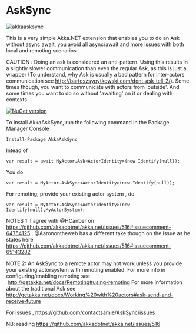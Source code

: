 # AskSync

![akkaasksync](https://cloud.githubusercontent.com/assets/2102748/24671142/8d40bca8-193e-11e7-800a-4073063b286d.png)

This is a very simple Akka.NET extension that enables you to do an Ask without async await, you avoid all async/await and more issues with both local and remoting scenarios


CAUTION :  Doing an ask is considered an anti-pattern. Using this results in a slightly slower communication than even the regular Ask, as this is just a wrapper (To understand, why Ask is usually a bad pattern for inter-actors communication see http://bartoszsypytkowski.com/dont-ask-tell-2/). Some times though, you want to communicate with actors from 'outside'. And some times you want to do so without 'awaiting' on it or dealing with contexts


[![NuGet version](https://img.shields.io/nuget/v/AkkaAskSync.svg?style=flat-square)](https://www.nuget.org/packages/AkkaAskSync)




To install AkkaAskSync, run the following command in the Package Manager Console

    Install-Package AkkaAskSync

Intead of

    var result = await MyActor.Ask<ActorIdentity>(new Identify(null));

You do 

    var result = MyActor.AskSync<ActorIdentity>(new Identify(null));

For remoting, provide your existing actor system , do 

    var result = MyActor.AskSync<ActorIdentity>(new Identify(null),MyActorSystem);

NOTES 1: I agree with @HCanber on https://github.com/akkadotnet/akka.net/issues/516#issuecomment-64754125 . @Aaronontheweb has a different take though on the issue as he states here https://github.com/akkadotnet/akka.net/issues/516#issuecomment-65143282 

NOTE 2: An AskSync to a remote actor may not work unless you provide your existing actorsystem with remoting enabled. For more info in configuring/enabling remoting see  http://getakka.net/docs/Remoting#using-remoting  For more information about the traditional Ask see http://getakka.net/docs/Working%20with%20actors#ask-send-and-receive-future


For issues , https://github.com/contactsamie/AskSync/issues






NB: reading https://github.com/akkadotnet/akka.net/issues/516
